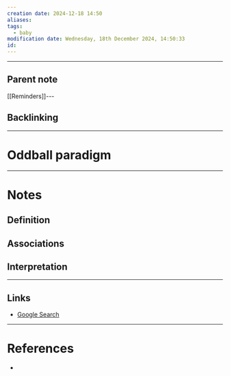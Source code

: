 ```yaml
---
creation date: 2024-12-18 14:50
aliases: 
tags:
  - baby
modification date: Wednesday, 18th December 2024, 14:50:33
id:
---
```

---

## Parent note
[[Reminders]]---
## Backlinking


---
# Oddball paradigm


---
# Notes

## Definition

## Associations

## Interpretation

---
## Links
- [Google Search](https://www.google.com/search?q=Oddball+paradigm)

---
# References
+ 
